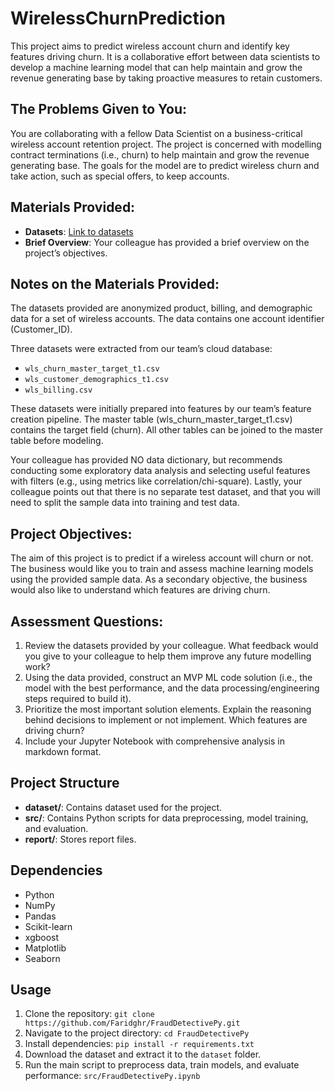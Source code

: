 # WirelessChurnPrediction
This project aims to predict wireless account churn and identify key features driving churn. It is a collaborative effort between data scientists to develop a machine learning model that can help maintain and grow the revenue generating base by taking proactive measures to retain customers.

## The Problems Given to You:
You are collaborating with a fellow Data Scientist on a business-critical wireless account retention project. The project is concerned with modelling contract terminations (i.e., churn) to help maintain and grow the revenue generating base. The goals for the model are to predict wireless churn and take action, such as special offers, to keep accounts.

## Materials Provided:
- **Datasets**: [Link to datasets](insert_link)
- **Brief Overview**: Your colleague has provided a brief overview on the project’s objectives.

## Notes on the Materials Provided:
The datasets provided are anonymized product, billing, and demographic data for a set of wireless accounts. The data contains one account identifier (Customer_ID).

Three datasets were extracted from our team’s cloud database:

- `wls_churn_master_target_t1.csv`
- `wls_customer_demographics_t1.csv`
- `wls_billing.csv`

These datasets were initially prepared into features by our team’s feature creation pipeline. The master table (wls_churn_master_target_t1.csv) contains the target field (churn). All other tables can be joined to the master table before modeling.

Your colleague has provided NO data dictionary, but recommends conducting some exploratory data analysis and selecting useful features with filters (e.g., using metrics like correlation/chi-square). Lastly, your colleague points out that there is no separate test dataset, and that you will need to split the sample data into training and test data.

## Project Objectives:
The aim of this project is to predict if a wireless account will churn or not. The business would like you to train and assess machine learning models using the provided sample data. As a secondary objective, the business would also like to understand which features are driving churn.

## Assessment Questions:
1. Review the datasets provided by your colleague. What feedback would you give to your colleague to help them improve any future modelling work?
2. Using the data provided, construct an MVP ML code solution (i.e., the model with the best performance, and the data processing/engineering steps required to build it). 
3. Prioritize the most important solution elements. Explain the reasoning behind decisions to implement or not implement.
Which features are driving churn?
4. Include your Jupyter Notebook with comprehensive analysis in markdown format.

## Project Structure
- **dataset/**: Contains dataset used for the project.
- **src/**: Contains Python scripts for data preprocessing, model training, and evaluation.
- **report/**: Stores report files.

## Dependencies
- Python
- NumPy
- Pandas
- Scikit-learn
- xgboost
- Matplotlib
- Seaborn

## Usage
1. Clone the repository: `git clone https://github.com/Faridghr/FraudDetectivePy.git`
2. Navigate to the project directory: `cd FraudDetectivePy`
3. Install dependencies: `pip install -r requirements.txt`
4. Download the dataset and extract it to the `dataset` folder.
5. Run the main script to preprocess data, train models, and evaluate performance: `src/FraudDetectivePy.ipynb`